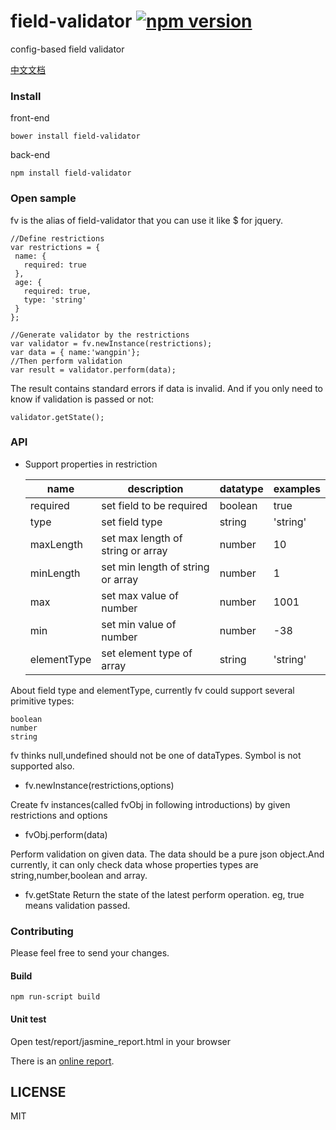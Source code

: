 # field-validator [![npm version](https://badge.fury.io/js/field-validator.svg)](http://badge.fury.io/js/field-validator)
config-based field validator

[中文文档](https://github.com/field-validator/field-validator/blob/master/README_zh.md)

### Install

front-end
```
bower install field-validator
```
back-end
```
npm install field-validator
```

### Open sample

fv is the alias of field-validator that you can use it like $ for jquery.

 ```
//Define restrictions
var restrictions = {
  name: {
    required: true
  },
  age: {
    required: true,
    type: 'string'
  }
};

//Generate validator by the restrictions
var validator = fv.newInstance(restrictions);
var data = { name:'wangpin'};
//Then perform validation
var result = validator.perform(data);

```

The result contains standard errors if data is invalid. And if you only need to know if validation is passed or not:
```
validator.getState();
```

### API
* Support properties in restriction

  |name|description|datatype|examples
  |-----|----------|---------|-------
  |required|set field to be required |boolean|true
  |type|set field type|string|'string'
  |maxLength|set max length of string or array|number|10
  |minLength|set min length of string or array|number|1
  |max|set max value of number|number|1001
  |min|set min value of number|number|-38
  |elementType|set element type of array|string|'string'

 About field type and elementType, currently fv could support several primitive types:
 ```
 boolean
 number
 string
 ```
 fv thinks null,undefined should not be one of dataTypes. Symbol is not supported also.

* fv.newInstance(restrictions,options)

 Create fv instances(called fvObj in following introductions) by given restrictions and options

* fvObj.perform(data)

 Perform validation on given data. The data should be a pure json object.And currently, it can only check data whose properties types are string,number,boolean and array.

* fv.getState
 Return the state of the latest perform operation. eg, true means validation passed.



### Contributing
Please feel free to send your changes.

#### Build
```
npm run-script build
```

#### Unit test

Open test/report/jasmine_report.html in your browser

There is an [online report](http://field-validator.github.io/test/report/jasmine_report.online.html).


## LICENSE

MIT
